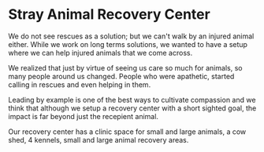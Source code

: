<!--

Title: Stray Animal Recovery Center

-->

Stray Animal Recovery Center
===

We do not see rescues as a solution; but we can't walk by an injured animal either. While we work on long terms solutions, we wanted to have a setup where we can help injured animals that we come across. 

We realized that just by virtue of seeing us care so much for animals, so many people around us changed. People who were apathetic, started calling in rescues and even helping in them.

Leading by example is one of the best ways to cultivate compassion and we think that although we setup a recovery center with a short sighted goal, the impact is far beyond just the recepient animal.

Our recovery center has a clinic space for small and large animals, a cow shed, 4 kennels, small and large animal recovery areas. 

